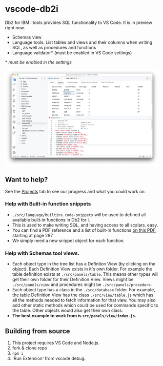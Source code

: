# vscode-db2i

Db2 for IBM i tools provides SQL functionality to VS Code. It is in preview right now.

* Schemas view
* Language tools. List tables and views and their columns when writing SQL, as well as procedures and functions
* Language validator* (must be enabled in VS Code settings)

\* *must be enabled in the settings*

![](./media/main.png)

## Want to help?

See the [Projects](https://github.com/halcyon-tech/vscode-db2i/projects) tab to see our progress and what you could work on.

### Help with Built-in function snippets

* `./src/language/builtins.code-snippets` will be used to defined all available built-in functions in Db2 for i.
* This is used to make writing SQL, and having access to all scalars, easy.
* You can find a PDF reference and a list of built-in functions [on this PDF](https://www.ibm.com/docs/en/SSAE4W_9.6.0/db2/rbafzpdf.pdf), starting at page 287
* We simply need a new snippet object for each function.

### Help with Schemas tool views.

* Each object type in the tree list has a Defintion View (by clicking on the object). Each Definition View exists in it's own folder. For example the table definition exists at `./src/panels/table`. This means other types will get their own folder for their Definition View. Views might be `./src/panels/view` and procedures might be `./src/panels/procedure`.
* Each object type has a class in the `./src/database` folder. For example, the table Definition View has the class `./src/view/table.js` which has all the methods needed to fetch information for that view. You may also add other static methods which could be used for commands specific to the table. Other objects would also get their own class.
* **The best example to work from is `src/panels/view/index.js`.**

## Building from source

1. This project requires VS Code and Node.js.
2. fork & clone repo
3. `npm i`
4. 'Run Extension' from vscode debug.